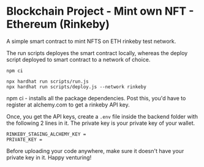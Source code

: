 # Blockchain Project - Mint own NFT - Ethereum (Rinkeby)

A simple smart contract to mint NFTS on ETH rinkeby test network.

The run scripts deployes the smart contract locally, whereas the deploy script deployed to smart contract to a network of choice.

```shell
npm ci

npx hardhat run scripts/run.js
npx hardhat run scripts/deploy.js --network rinkeby
```

npm ci - installs all the package dependencies. Post this, you'd have to register at alchemy.com to get a rinkeby API key.

Once, you get the API keys, create a ```.env``` file inside the backend folder with the following 2 lines in it. The private key is your private key of your wallet.

```shell
RINKEBY_STAGING_ALCHEMY_KEY = 
PRIVATE_KEY = 
```

Before uploading your code anywhere, make sure it doesn't have your private key in it. Happy venturing!